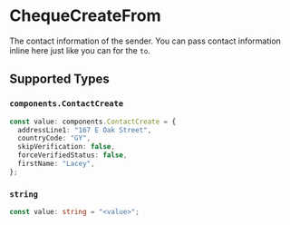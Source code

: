 # ChequeCreateFrom

The contact information of the sender. You can pass contact information inline here just like you can for the `to`.


## Supported Types

### `components.ContactCreate`

```typescript
const value: components.ContactCreate = {
  addressLine1: "167 E Oak Street",
  countryCode: "GY",
  skipVerification: false,
  forceVerifiedStatus: false,
  firstName: "Lacey",
};
```

### `string`

```typescript
const value: string = "<value>";
```

